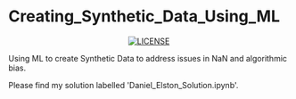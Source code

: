 # Creating_Synthetic_Data_Using_ML

<p align="center">

  <a href="https://github.com/nsfw-filter/nsfw-filter/blob/master/LICENSE" target="_blank">
    <img alt="LICENSE" src="https://img.shields.io/github/license/navendu-pottekkat/nsfw-filter?style=flat-square&color=yellow">
  <a/>

</p>

Using ML to create Synthetic Data to address issues in NaN and algorithmic bias.

Please find my solution labelled 'Daniel_Elston_Solution.ipynb'.
